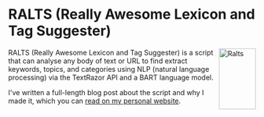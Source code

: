 # RALTS (Really Awesome Lexicon and Tag Suggester)

<img src="https://img.pokemondb.net/artwork/large/ralts.jpg" alt="Ralts" width="75" height="125" align="right" >

RALTS (Really Awesome Lexicon and Tag Suggester) is a script that can analyse any body of text or URL to find extract keywords, topics, and categories using NLP (natural language processing) via the TextRazor API and a BART language model.

I've written a full-length blog post about the script and why I made it, which you can [read on my personal website](https://lukealexdavis.co.uk/post/introducing-ralts/).

